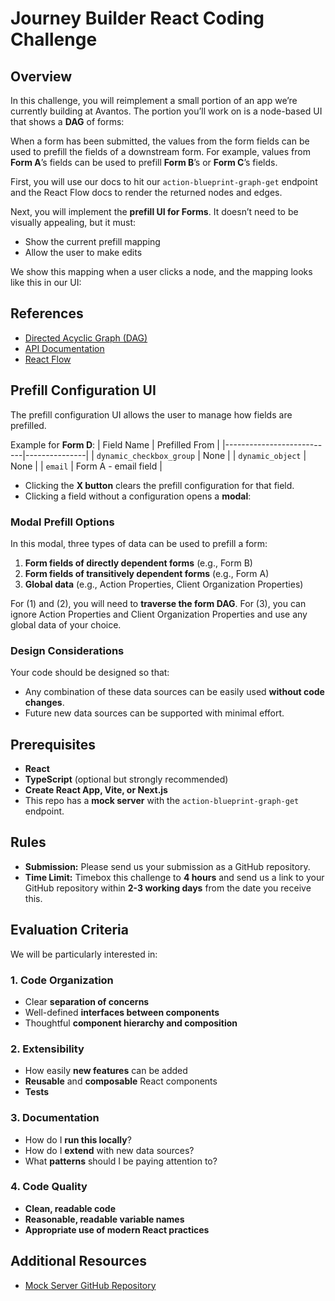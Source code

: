 # Journey Builder React Coding Challenge

## Overview

In this challenge, you will reimplement a small portion of an app we’re currently building at Avantos. The portion you’ll work on is a node-based UI that shows a **DAG** of forms:

When a form has been submitted, the values from the form fields can be used to prefill the fields of a downstream form. For example, values from **Form A**’s fields can be used to prefill **Form B**’s or **Form C**’s fields.

First, you will use our docs to hit our `action-blueprint-graph-get` endpoint and the React Flow docs to render the returned nodes and edges.

Next, you will implement the **prefill UI for Forms**. It doesn’t need to be visually appealing, but it must:

- Show the current prefill mapping
- Allow the user to make edits

We show this mapping when a user clicks a node, and the mapping looks like this in our UI:

## References

- [Directed Acyclic Graph (DAG)](https://en.wikipedia.org/wiki/Directed_acyclic_graph)
- [API Documentation](https://api.avantos-dev.io/docs#/operations/action-blueprint-graph-get)
- [React Flow](https://reactflow.dev/)

## Prefill Configuration UI

The prefill configuration UI allows the user to manage how fields are prefilled.

Example for **Form D**:
| Field Name | Prefilled From |
|---------------------------|---------------|
| `dynamic_checkbox_group` | None |
| `dynamic_object` | None |
| `email` | Form A - email field |

- Clicking the **X button** clears the prefill configuration for that field.
- Clicking a field without a configuration opens a **modal**:

### Modal Prefill Options

In this modal, three types of data can be used to prefill a form:

1. **Form fields of directly dependent forms** (e.g., Form B)
2. **Form fields of transitively dependent forms** (e.g., Form A)
3. **Global data** (e.g., Action Properties, Client Organization Properties)

For (1) and (2), you will need to **traverse the form DAG**. For (3), you can ignore Action Properties and Client Organization Properties and use any global data of your choice.

### Design Considerations

Your code should be designed so that:

- Any combination of these data sources can be easily used **without code changes**.
- Future new data sources can be supported with minimal effort.

## Prerequisites

- **React**
- **TypeScript** (optional but strongly recommended)
- **Create React App, Vite, or Next.js**
- This repo has a **mock server** with the `action-blueprint-graph-get` endpoint.

## Rules

- **Submission:** Please send us your submission as a GitHub repository.
- **Time Limit:** Timebox this challenge to **4 hours** and send us a link to your GitHub repository within **2-3 working days** from the date you receive this.

## Evaluation Criteria

We will be particularly interested in:

### 1. Code Organization

- Clear **separation of concerns**
- Well-defined **interfaces between components**
- Thoughtful **component hierarchy and composition**

### 2. Extensibility

- How easily **new features** can be added
- **Reusable** and **composable** React components
- **Tests**

### 3. Documentation

- How do I **run this locally**?
- How do I **extend** with new data sources?
- What **patterns** should I be paying attention to?

### 4. Code Quality

- **Clean, readable code**
- **Reasonable, readable variable names**
- **Appropriate use of modern React practices**

## Additional Resources

- [Mock Server GitHub Repository](https://github.com/mosaic-avantos/frontendchallengeserver)
